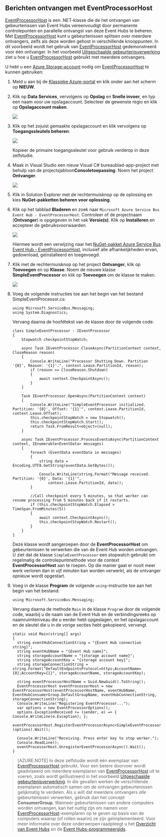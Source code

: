 ## Berichten ontvangen met EventProcessorHost

[EventProcessorHost][] is een .NET-klasse die de het ontvangen van gebeurtenissen van Event Hubs vereenvoudigt door permanente controlepunten en parallelle ontvangst van deze Event Hubs te beheren. Met [EventProcessorHost][] kunt u gebeurtenissen splitsen over meerdere ontvangers, zelfs als deze worden gehost in verschillende knooppunten. In dit voorbeeld wordt het gebruik van [EventProcessorHost][] gedemonstreerd voor één ontvanger. In het voorbeeld [Uitgeschaalde gebeurtenisverwerking][] ziet u hoe u [EventProcessorHost][] gebruikt met meerdere ontvangers.

U hebt u een [Azure Storage-account][] nodig om [EventProcessorHost][] te kunnen gebruiken:

1. Meld u aan bij de [Klassieke Azure-portal][] en klik onder aan het scherm op **NIEUW**.

2. Klik op **Data Services**, vervolgens op **Opslag** en **Snelle invoer**, en typ een naam voor uw opslagaccount. Selecteer de gewenste regio en klik op **Opslagaccount maken**.

    ![][11]

3. Klik op het zojuist gemaakte opslagaccount en klik vervolgens op **Toegangssleutels beheren**:

    ![][12]

    Kopieer de primaire toegangssleutel voor gebruik verderop in deze zelfstudie.

4. Maak in Visual Studio een nieuw Visual C# bureaublad-app-project met behulp van de projectsjabloon**Consoletoepassing**. Noem het project **Ontvanger**.

    ![][14]

5. Klik in Solution Explorer met de rechtermuisknop op de oplossing en kies **NuGet-pakketten beheren voor oplossing**.

6. Klik op het tabblad **Bladeren** en zoek naar `Microsoft Azure Service Bus Event Hub - EventProcessorHost`. Controleer of de projectnaam (**Ontvanger**) is opgegeven in het vak **Versie(s)**. Klik op **Installeren** en accepteer de gebruiksvoorwaarden.

    ![][13]

    Hiermee wordt een verwijzing naar het [ NuGet-pakket Azure Service Bus Event Hub - EventProcessorHost](https://www.nuget.org/packages/Microsoft.Azure.ServiceBus.EventProcessorHost), inclusief alle afhankelijkheden ervan, gedownload, geïnstalleerd en toegevoegd.

7. Klik met de rechtermuisknop op het project **Ontvanger**, klik op **Toevoegen** en op **Klasse**. Noem de nieuwe klasse **SimpleEventProcessor** en klik op **Toevoegen** om de klasse te maken.

    ![][15]

8. Voeg de volgende instructies toe aan het begin van het bestand SimpleEventProcessor.cs:

    ```
    using Microsoft.ServiceBus.Messaging;
    using System.Diagnostics;
    ```

    Vervang daarna de hoofdtekst van de klasse door de volgende code:

    ```
    class SimpleEventProcessor : IEventProcessor
    {
        Stopwatch checkpointStopWatch;

        async Task IEventProcessor.CloseAsync(PartitionContext context, CloseReason reason)
        {
            Console.WriteLine("Processor Shutting Down. Partition '{0}', Reason: '{1}'.", context.Lease.PartitionId, reason);
            if (reason == CloseReason.Shutdown)
            {
                await context.CheckpointAsync();
            }
        }

        Task IEventProcessor.OpenAsync(PartitionContext context)
        {
            Console.WriteLine("SimpleEventProcessor initialized.  Partition: '{0}', Offset: '{1}'", context.Lease.PartitionId, context.Lease.Offset);
            this.checkpointStopWatch = new Stopwatch();
            this.checkpointStopWatch.Start();
            return Task.FromResult<object>(null);
        }

        async Task IEventProcessor.ProcessEventsAsync(PartitionContext context, IEnumerable<EventData> messages)
        {
            foreach (EventData eventData in messages)
            {
                string data = Encoding.UTF8.GetString(eventData.GetBytes());

                Console.WriteLine(string.Format("Message received.  Partition: '{0}', Data: '{1}'",
                    context.Lease.PartitionId, data));
            }

            //Call checkpoint every 5 minutes, so that worker can resume processing from 5 minutes back if it restarts.
            if (this.checkpointStopWatch.Elapsed > TimeSpan.FromMinutes(5))
            {
                await context.CheckpointAsync();
                this.checkpointStopWatch.Restart();
            }
        }
    }
    ```

    Deze klasse wordt aangeroepen door de **EventProcessorHost** om gebeurtenissen te verwerken die van de Event Hub worden ontvangen. U ziet dat de klasse `SimpleEventProcessor` een stopwatch gebruikt om regelmatig de controlepuntmethode voor de context **EventProcessorHost** aan te roepen. Op die manier gaat er nooit meer werk verloren dan in vijf minuten kan worden verwerkt, als de ontvanger opnieuw wordt opgestart.

9. Voeg in de klasse **Program** de volgende `using`-instructie toe aan het begin van het bestand:

    ```
    using Microsoft.ServiceBus.Messaging;
    ```

    Vervang daarna de methode `Main` in de klasse `Program` door de volgende code, waarbij u de naam van de Event Hub en de verbindingsreeks op naamruimteniveau die u eerder hebt opgeslagen, en het opslagaccount en de sleutel die u in de vorige secties hebt gekopieerd, vervangt. 

    ```
    static void Main(string[] args)
    {
      string eventHubConnectionString = "{Event Hub connection string}";
      string eventHubName = "{Event Hub name}";
      string storageAccountName = "{storage account name}";
      string storageAccountKey = "{storage account key}";
      string storageConnectionString = string.Format("DefaultEndpointsProtocol=https;AccountName={0};AccountKey={1}", storageAccountName, storageAccountKey);

      string eventProcessorHostName = Guid.NewGuid().ToString();
      EventProcessorHost eventProcessorHost = new EventProcessorHost(eventProcessorHostName, eventHubName, EventHubConsumerGroup.DefaultGroupName, eventHubConnectionString, storageConnectionString);
      Console.WriteLine("Registering EventProcessor...");
      var options = new EventProcessorOptions();
      options.ExceptionReceived += (sender, e) => { Console.WriteLine(e.Exception); };
      eventProcessorHost.RegisterEventProcessorAsync<SimpleEventProcessor>(options).Wait();

      Console.WriteLine("Receiving. Press enter key to stop worker.");
      Console.ReadLine();
      eventProcessorHost.UnregisterEventProcessorAsync().Wait();
    }
    ```

> [AZURE.NOTE] In deze zelfstudie wordt één exemplaar van [EventProcessorHost][] gebruikt. Voor een betere doorvoer wordt geadviseerd om meerdere exemplaren van [EventProcessorHost][] uit te voeren, zoals wordt geïllustreerd in het voorbeeld [Uitgeschaalde gebeurtenisverwerking][]. In die gevallen werken de verschillende exemplaren automatisch samen om de ontvangen gebeurtenissen gelijkmatig te verdelen. Als u wilt dat meerdere ontvangers *alle* gebeurtenissen verwerken, gebruik dan het concept **ConsumerGroup**. Wanneer gebeurtenissen van andere computers worden ontvangen, kan het nuttig zijn om namen voor [EventProcessorHost][]-exemplaren op te geven op basis van de computers waarop (of rollen waarin) ze zijn geïmplementeerd. Voor meer informatie over deze onderwerpen raadpleegt u het [Overzicht van Event Hubs][] en de [Event Hubs-programmeergids][].

<!-- Links -->
[Overzicht van Event Hubs]: event-hubs-overview.md
[Event Hubs-programmeergids]: event-hubs-programming-guide.md
[Uitgeschaalde gebeurtenisverwerking]: https://code.msdn.microsoft.com/Service-Bus-Event-Hub-45f43fc3
[Azure Storage-account]: ../storage/storage-create-storage-account.md
[EventProcessorHost]: http://msdn.microsoft.com/library/azure/microsoft.servicebus.messaging.eventprocessorhost(v=azure.95).aspx
[Klassieke Azure-portal]: http://manage.windowsazure.com

<!-- Images -->

[11]: ./media/service-bus-event-hubs-getstarted/create-eph-csharp2.png
[12]: ./media/service-bus-event-hubs-getstarted/create-eph-csharp3.png
[13]: ./media/service-bus-event-hubs-getstarted/create-eph-csharp1.png
[14]: ./media/service-bus-event-hubs-getstarted/create-receiver-csharp1.png
[15]: ./media/service-bus-event-hubs-getstarted/create-receiver-csharp2.png




<!--HONumber=Jun16_HO2-->


